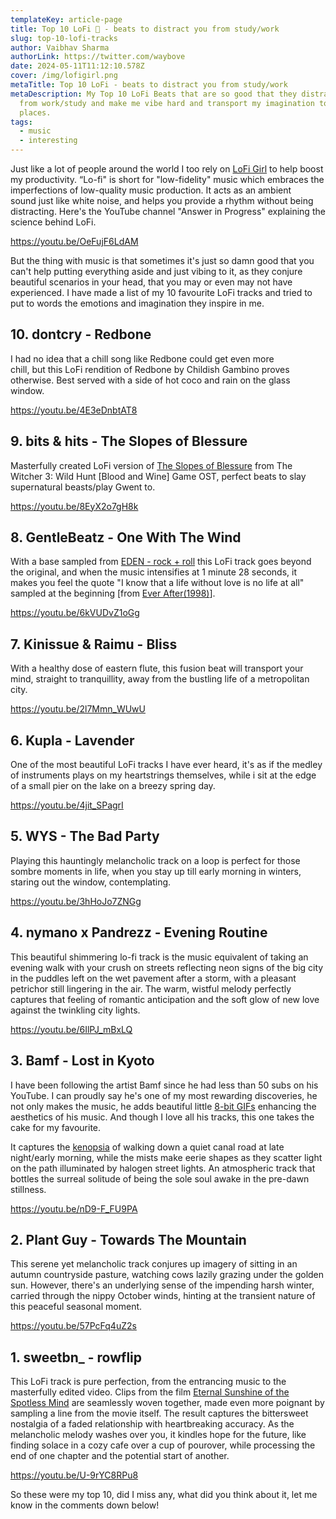 ```yaml
---
templateKey: article-page
title: Top 10 LoFi 🌌 - beats to distract you from study/work
slug: top-10-lofi-tracks
author: Vaibhav Sharma
authorLink: https://twitter.com/waybove
date: 2024-05-11T11:12:10.578Z
cover: /img/lofigirl.png
metaTitle: Top 10 LoFi - beats to distract you from study/work
metaDescription: My Top 10 LoFi Beats that are so good that they distract me
  from work/study and make me vibe hard and transport my imagination to far off
  places.
tags:
  - music
  - interesting
---
```

Just like a lot of people around the world I too rely on [LoFi Girl](https://www.youtube.com/@LofiGirl) to help boost my productivity. “Lo-fi" is short for "low-fidelity" music which embraces the imperfections of low-quality music production. It acts as an ambient sound just like white noise, and helps you provide a rhythm without being distracting. Here's the YouTube channel "Answer in Progress" explaining the science behind LoFi.

https://youtu.be/OeFujF6LdAM

But the thing with music is that sometimes it's just so damn good that you can't help putting everything aside and just vibing to it, as they conjure beautiful scenarios in your head, that you may or even may not have experienced. I have made a list of my 10 favourite LoFi tracks and tried to put to words the emotions and imagination they inspire in me.

## 10. dontcry - Redbone

I had no idea that a chill song like Redbone could get even more chill, but this LoFi rendition of Redbone by Childish Gambino proves otherwise. Best served with a side of hot coco and rain on the glass window.

https://youtu.be/4E3eDnbtAT8

## 9. bits & hits - The Slopes of Blessure

Masterfully created LoFi version of [The Slopes of Blessure](https://www.youtube.com/watch?v=824CHpd7Ax8) from The Witcher 3: Wild Hunt \[Blood and Wine] Game OST, perfect beats to slay supernatural beasts/play Gwent to.

https://youtu.be/8EyX2o7gH8k

## 8. GentleBeatz - One With The Wind

With a base sampled from [EDEN - rock + roll](https://youtu.be/geZ_5Ri7ANg) this LoFi track goes beyond the original, and when the music intensifies at 1 minute 28 seconds, it makes you feel the quote "I know that a life without love is no life at all" sampled at the beginning [from [Ever After(1998)](https://en.wikipedia.org/wiki/Ever_After)].

https://youtu.be/6kVUDvZ1oGg

## 7. Kinissue & Raimu - Bliss

With a healthy dose of eastern flute, this fusion beat will transport your mind, straight to tranquillity, away from the bustling life of a metropolitan city.

https://youtu.be/2l7Mmn_WUwU

## 6. Kupla - Lavender

One of the most beautiful LoFi tracks I have ever heard, it's as if the medley of instruments plays on my heartstrings themselves, while i sit at the edge of a small pier on the lake on a breezy spring day.

https://youtu.be/4jit_SPagrI

## 5.  WYS - The Bad Party

Playing this hauntingly melancholic track on a loop is perfect for those sombre moments in life, when you stay up till early morning in winters, staring out the window, contemplating.

https://youtu.be/3hHoJo7ZNGg

## 4. nymano x Pandrezz - Evening Routine

This beautiful shimmering lo-fi track is the music equivalent of taking an evening walk with your crush on streets reflecting neon signs of the big city in the puddles left on the wet pavement after a storm, with a pleasant petrichor still lingering in the air. The warm, wistful melody perfectly captures that feeling of romantic anticipation and the soft glow of new love against the twinkling city lights.

https://youtu.be/6IlPJ_mBxLQ

## 3. Bamf - Lost in Kyoto

I have been following the artist Bamf since he had less than 50 subs on his YouTube. I can proudly say he's one of my most rewarding discoveries, he not only makes the music, he adds beautiful little [8-bit GIFs](https://waneella.tumblr.com) enhancing the aesthetics of his music. And though I love all his tracks, this one takes the cake for my favourite. 

It captures the [kenopsia](https://www.dictionaryofobscuresorrows.com/post/27720773573/kenopsia) of walking down a quiet canal road at late night/early morning, while the mists make eerie shapes as they scatter light on the path illuminated by halogen street lights. An atmospheric track that bottles the surreal solitude of being the sole soul awake in the pre-dawn stillness.

https://youtu.be/nD9-F_FU9PA

## 2. Plant Guy - Towards The Mountain

This serene yet melancholic track conjures up imagery of sitting in an autumn countryside pasture, watching cows lazily grazing under the golden sun. However, there's an underlying sense of the impending harsh winter, carried through the nippy October winds, hinting at the transient nature of this peaceful seasonal moment.

https://youtu.be/57PcFq4uZ2s

## 1. sweetbn_ - rowflip

This LoFi track is pure perfection, from the entrancing music to the masterfully edited video. Clips from the film [Eternal Sunshine of the Spotless Mind](https://en.wikipedia.org/wiki/Eternal_Sunshine_of_the_Spotless_Mind) are seamlessly woven together, made even more poignant by sampling a line from the movie itself. The result captures the bittersweet nostalgia of a faded relationship with heartbreaking accuracy. As the melancholic melody washes over you, it kindles hope for the future, like finding solace in a cozy cafe over a cup of pourover, while processing the end of one chapter and the potential start of another.

https://youtu.be/U-9rYC8RPu8

So these were my top 10, did I miss any, what did you think about it, let me know in the comments down below!